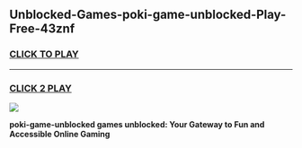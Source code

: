 
## Unblocked-Games-poki-game-unblocked-Play-Free-43znf
<h3>
<a href="https://premium76.site?title=poki-game-unblocked&ref=18A1">CLICK TO PLAY</a></h3>
<hr>

<h3>
<a href="https://premium76.site?title=poki-game-unblocked&ref=18A1">CLICK 2 PLAY</a>
  
</h3>

<a href="https://premium76.site?title=poki-game-unblocked&ref=18A1"><img src="https://clearcache.store/games.png"></a>


**poki-game-unblocked games unblocked: Your Gateway to Fun and Accessible Online Gaming**
